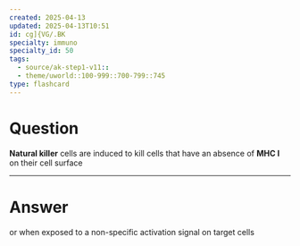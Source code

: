 ```yaml
---
created: 2025-04-13
updated: 2025-04-13T10:51
id: cg]{VG/.BK
specialty: immuno
specialty_id: 50
tags:
  - source/ak-step1-v11::
  - theme/uworld::100-999::700-799::745
type: flashcard
---
```


# Question
**Natural killer** cells are induced to kill cells that have an absence of **MHC I** on their cell surface

---

# Answer
or when exposed to a non-specific activation signal on target cells